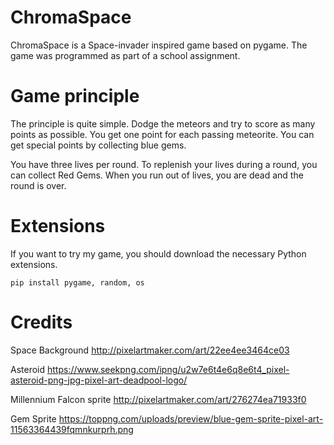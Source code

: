 # ChromaSpace
ChromaSpace is a Space-invader inspired game based on pygame. The game was programmed as part of a school assignment.

# Game principle
The principle is quite simple. Dodge the meteors and try to score as many points as possible. You get one point for each passing meteorite. You can get special points by collecting blue gems. 

You have three lives per round. To replenish your lives during a round, you can collect Red Gems. When you run out of lives, you are dead and the round is over.

# Extensions
If you want to try my game, you should download the necessary Python extensions.

```
pip install pygame, random, os
```

# Credits
Space Background
http://pixelartmaker.com/art/22ee4ee3464ce03

Asteroid
https://www.seekpng.com/ipng/u2w7e6t4e6q8e6t4_pixel-asteroid-png-jpg-pixel-art-deadpool-logo/

Millennium Falcon sprite
http://pixelartmaker.com/art/276274ea71933f0

Gem Sprite
https://toppng.com/uploads/preview/blue-gem-sprite-pixel-art-11563364439fqmnkurprh.png